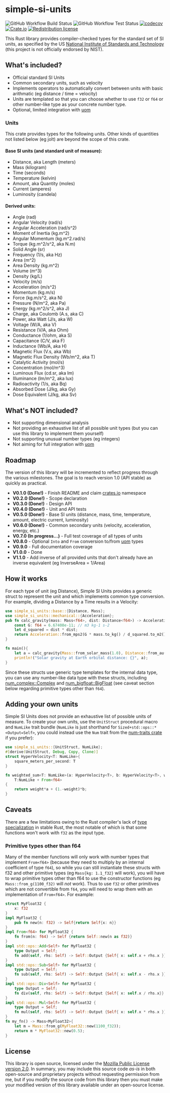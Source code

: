 # simple-si-units
![GitHub Workflow Build Status](https://github.com/DrPlantabyte/simple-si-units/actions/workflows/build-main.yml/badge.svg) ![GitHub Workflow Test Status](https://github.com/DrPlantabyte/simple-si-units/actions/workflows/unit-test-main.yml/badge.svg) [![codecov](https://codecov.io/gh/DrPlantabyte/simple-si-units/branch/main/graph/badge.svg?token=PRSVR7M9A0)](https://codecov.io/gh/DrPlantabyte/simple-si-units) [![Crate.io](https://img.shields.io/crates/v/simple-si-units)](https://crates.io/crates/simple-si-units) [![Redistribution license](https://img.shields.io/github/license/DrPlantabyte/simple-si-units?color=green)](https://github.com/DrPlantabyte/simple-si-units/blob/main/simple-si-units/LICENSE)

This Rust library provides compiler-checked types for the standard set of SI 
units, as specified by the US [National Institute of Standards and Technology](https://www.nist.gov/pml/owm/metric-si/si-units) (this project is not officially endorsed by NIST).

## What's included?
* Official standard SI Units
* Common secondary units, such as velocity
* Implements operators to automatically convert between units with basic 
  arithmatic (eg distance / time = velocity)
* Units are templated so that you can choose whether to use `f32` or `f64` or other number-like type as your concrete number type.
* Optional, limited integration with [uom](https://crates.io/crates/uom)

### Units
This crate provides types for the following units. Other kinds of 
quantities not listed below (eg jolt) are beyond the scope of this crate.

#### Base SI units (and standard unit of measure):
* Distance, aka Length (meters)
* Mass (kilogram)
* Time (seconds)
* Temperature (kelvin)
* Amount, aka Quantity (moles)
* Current (amperes)
* Luminosity (candela)

#### Derived units:
* Angle (rad)
* Angular Velocity (rad/s)
* Angular Acceleration (rad/s^2)
* Moment of Inertia (kg.m^2)
* Angular Momentum (kg.m^2.rad/s)
* Torque (kg.m^2/s^2, aka N.m)
* Solid Angle (sr)
* Frequency (1/s, aka Hz)
* Area (m^2)
* Area Density (kg.m^2)
* Volume (m^3)
* Density (kg/L)
* Velocity (m/s)
* Acceleration (m/s^2)
* Momentum (kg.m/s)
* Force (kg.m/s^2, aka N)
* Pressure (N/m^2, aka Pa)
* Energy (kg.m^2/s^2, aka J)
* Charge, aka Coulomb (A.s, aka C)
* Power, aka Watt (J/s, aka W)
* Voltage (W/A, aka V)
* Resistance (V/A, aka Ohm)
* Conductance (1/ohm, aka S)
* Capacitance (C/V, aka F)
* Inductance (Wb/A, aka H)
* Magnetic Flux (V.s, aka Wb)
* Magnetic Flux Density (Wb/m^2, aka T)
* Catalytic Activity (mol/s)
* Concentration (mol/m^3)
* Luminous Flux (cd.sr, aka lm)
* Illuminance (lm/m^2, aka lux)
* Radioactivity (1/s, aka Bq)
* Absorbed Dose (J/kg, aka Gy)
* Dose Equivalent (J/kg, aka Sv)

## What's NOT included?
* Not supporting dimensional analysis
* Not providing an exhaustive list of all possible unit types (but you can use 
  this library to implement them yourself)
* Not supporting unusual number types (eg integers)
* Not aiming for full integration with [uom](https://crates.io/crates/uom)

## Roadmap
The version of this library will be incremented to reflect progress through the various milestones. The goal is to reach version 1.0 (API stable) as quickly as practical.

* **V0.1.0 (Done!)** - Finish README and claim [crates.io](https://crates.io/) 
  namespace
* **V0.2.0 (Done!)** - Scope declaration
* **V0.3.0 (Done!)** - Design API
* **V0.4.0 (Done!)** - Unit and API tests
* **V0.5.0 (Done!)** - Base SI units (distance, mass, time, temperature, amount, 
  electric current, luminosity)
* **V0.6.0 (Done!)** - Common secondary units (velocity, acceleration, energy, etc.)
* **V0.7.0 (In progress...)** - Full test coverage of all types of units
* **V0.8.0** - Optional `Into` and `From` conversion to/from [uom](https://crates.io/crates/uom) types
* **V0.9.0** - Full documentation coverage
* **V1.0.0** - Done
* **V1.1.0** - Add inverse of all provided units that don't already have an 
  inverse equivalent (eg InverseArea = 1/Area)

## How it works
For each type of unit (eg Distance), Simple SI Units provides a generic struct 
to represent the unit and which implements common type conversion. For example, 
dividing a Distance by a Time results in a Velocity:
```rust
use simple_si_units::base::{Distance, Mass};
use simple_si_units::mechanical::{Acceleration};
pub fn calc_gravity(mass: Mass<f64>, dist: Distance<f64>) -> Acceleration<f64>{
	const G: f64 = 6.67408e-11; // m3 kg-1 s-2
	let d_squared = dist * dist;
	return Acceleration::from_mps2(G * mass.to_kg() / d_squared.to_m2())
}

fn main(){
	let a = calc_gravity(Mass::from_solar_mass(1.0), Distance::from_au(1.0));
	println!("Solar gravity at Earth orbital distance: {}", a);
}
```

Since these structs use generic type templates for the internal data type, you 
can use any number-like data type with these structs, including 
[num_complex::Complex](https://crates.io/crates/num-complex) and 
[num_bigfloat::BigFloat](https://crates.io/crates/num-bigfloat) (see caveat 
section below regarding primitive types other than `f64`).

## Adding your own units
Simple SI Units does not provide an exhaustive list of possible units of 
measure. To create your own units, use the `UnitStruct` procedural macro and 
`NumLike` trait bundle (`NumLike` is just shorthand for 
`Sized+std::ops::*<Output=Self>`, you could instead use the `Num` trait from 
the 
[num-traits crate](https://crates.io/crates/num-traits) if you prefer):

```rust
use simple_si_units::{UnitStruct, NumLike};
#[derive(UnitStruct, Debug, Copy, Clone)]
struct HyperVelocity<T: NumLike>{
	square_meters_per_second: T
}

fn weighted_sum<T: NumLike>(a: HyperVelocity<T>, b: HyperVelocity<T>, weight: f64) -> HyperVelocity<T> where
	T:NumLike + From<f64>
{
	return weight*a + (1.-weight)*b;
}
```

## Caveats
There are a few limitations owing to the Rust compiler's lack of 
[type specialization](https://github.com/rust-lang/rust/issues/31844) in stable 
Rust, the most notable of which is that some functions won't work with `f32` as 
the input type.

### Primitive types other than f64 
Many of the member functions will only work with number types
that implement `From<f64>` (because they need to multiply by an internal 
coefficient of type `f64`), so while you can still instantiate these structs
with f32 and other primitive types (eg `Mass{kg: 1.1_f32}` will work), you will
have to wrap primitive types other than f64 to use the constructor functions
(eg `Mass::from_g(1100_f32)` will *not* work). Thus to use `f32` or other
primitives which are not convertible from `f64`, you will need to wrap them
with an implementation of `From<f64>`. For example:
```rust
struct MyFloat32 {
    x: f32
}
impl MyFloat32 {
    pub fn new(n: f32) -> Self{return Self{x: n}}
}
impl From<f64> for MyFloat32 {
    fn from(n: f64) -> Self {return Self::new(n as f32)}
}
impl std::ops::Add<Self> for MyFloat32 {
    type Output = Self;
    fn add(self, rhs: Self) -> Self::Output {Self{ x: self.x + rhs.x }}
}
impl std::ops::Sub<Self> for MyFloat32 {
    type Output = Self;
    fn sub(self, rhs: Self) -> Self::Output {Self{ x: self.x - rhs.x }}
}
impl std::ops::Div<Self> for MyFloat32 {
    type Output = Self;
    fn div(self, rhs: Self) -> Self::Output {Self{ x: self.x / rhs.x}}
}
impl std::ops::Mul<Self> for MyFloat32 {
    type Output = Self;
    fn mul(self, rhs: Self) -> Self::Output {Self{ x: self.x * rhs.x }}
}
fn my_fn() -> Mass<MyFloat32>{
    let m = Mass::from_g(MyFloat32::new(1100_f32));
    return m * MyFloat32::new(0.5);
}
```

## License
This library is open source, licensed under the [Mozilla Public License version 2.0](https://www.mozilla.org/en-US/MPL/). In summary, you may include this source code *as-is* in both open-source and proprietary projects without requesting permission from me, but if you modify the source code from this library then you must make your modified version of this library available under an open-source license.
